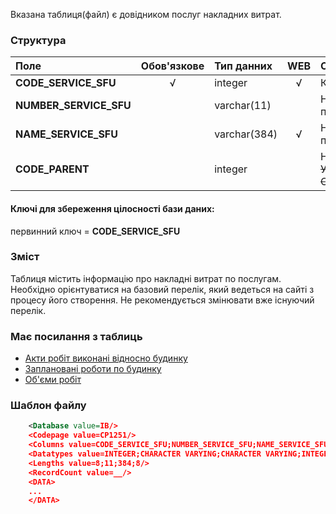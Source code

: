Вказана таблиця(файл) є довідником послуг накладних витрат. 

### Структура

Поле   | Обов'язкове | Тип данних |WEB| Опис |
:----------------------|:--:|:--------------|:--:|:--------
 **CODE_SERVICE_SFU**   | √ | integer      | √ | Код послуги. 
 **NUMBER_SERVICE_SFU** |   | varchar(11)  |   | Нумерація послуги.
 **NAME_SERVICE_SFU**   |   | varchar(384) | √ | Найменування послуги.
 **CODE_PARENT**        |   | integer      |   | Неважливо. ~~Уточнити у СОФТПРОЕКТ~~.

#### Ключі для збереження цілосності бази даних:

первинний ключ = **CODE_SERVICE_SFU**
 
### Зміст

Таблиця містить інформацію про накладні витрат по послугам. Необхідно орієнтуватися на базовий перелік, який ведеться на сайті з процесу його створення. Не рекомендується змінювати вже існуючий перелік.

### Має посилання з таблиць
- [Акти робіт виконані відносно будинку](/Формат_файлу/Таблиця_IRC_HOUSE_ACTS)
- [Заплановані роботи по будинку](/Формат_файлу/Таблиця_IRC_HOUSE_PLANS)
- [Об'єми робіт](/Формат_файлу/Таблиця_IRC_HOUSE_VOLUMES)

### Шаблон файлу

```XML
    <Database value=IB/>
    <Codepage value=CP1251/>
    <Columns value=CODE_SERVICE_SFU;NUMBER_SERVICE_SFU;NAME_SERVICE_SFU;CODE_PARENT/>
    <Datatypes value=INTEGER;CHARACTER VARYING;CHARACTER VARYING;INTEGER/>
    <Lengths value=8;11;384;8/>
    <RecordCount value=__/>
    <DATA>
    ...
    </DATA>
```
